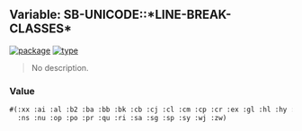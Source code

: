## Variable: SB-UNICODE::\*LINE-BREAK-CLASSES\*
[![package](https://img.shields.io/badge/Package-SB--UNICODE-5f9ea0.svg?style=social&colorA=999999)](../) [![type](https://img.shields.io/badge/Type-Variable-5f9ea0.svg?style=social&colorA=999999)](../#variable) 

> No description.

### Value
```cl
#(:xx :ai :al :b2 :ba :bb :bk :cb :cj :cl :cm :cp :cr :ex :gl :hl :hy :id :in :is :lf :nl
  :ns :nu :op :po :pr :qu :ri :sa :sg :sp :sy :wj :zw)
```
